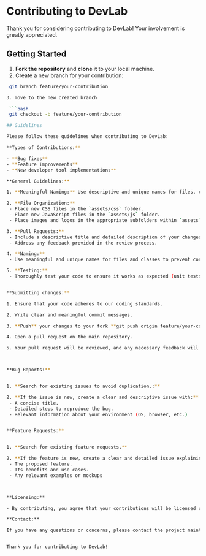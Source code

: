 # Contributing to DevLab

Thank you for considering contributing to DevLab! Your involvement is greatly appreciated.

## Getting Started

1. **Fork the repository** and **clone it** to your local machine.
2. Create a new branch for your contribution:

  ```bash
   git branch feature/your-contribution

3. move to the new created branch

   ```bash
   git checkout -b feature/your-contribution

## Guidelines

Please follow these guidelines when contributing to DevLab:

**Types of Contributions:**

- **Bug fixes**
- **Feature improvements**
- **New developer tool implementations**

**General Guidelines:**

1. **Meaningful Naming:** Use descriptive and unique names for files, classes, and functions to avoid conflicts and enhance readability.

2. **File Organization:**
   - Place new CSS files in the `assets/css` folder.
   - Place new JavaScript files in the `assets/js` folder.
   - Place images and logos in the appropriate subfolders within `assets`.

3. **Pull Requests:**
   - Include a descriptive title and detailed description of your changes..
   - Address any feedback provided in the review process.

4. **Naming:**
   - Use meaningful and unique names for files and classes to prevent conflicts.

5. **Testing:**
   - Thoroughly test your code to ensure it works as expected (unit tests, integration tests, etc.).


**Submitting changes:**

1. Ensure that your code adheres to our coding standards.

2. Write clear and meaningful commit messages. 

3. **Push** your changes to your fork **git push origin feature/your-contribution**.

4. Open a pull request on the main repository.

5. Your pull request will be reviewed, and any necessary feedback will be provided.



**Bug Reports:**


1. **Search for existing issues to avoid duplication.:**

2. **If the issue is new, create a clear and descriptive issue with:**
   - A concise title.
   - Detailed steps to reproduce the bug.
   - Relevant information about your environment (OS, browser, etc.)


**Feature Requests:**


1. **Search for existing feature requests.**

2. **If the feature is new, create a clear and detailed issue explaining:**
   - The proposed feature.
   - Its benefits and use cases.
   - Any relevant examples or mockups



**Licensing:**

- By contributing, you agree that your contributions will be licensed under the MIT License.

**Contact:**

If you have any questions or concerns, please contact the project maintainers at naser738nas@gmail.com.


Thank you for contributing to DevLab!
